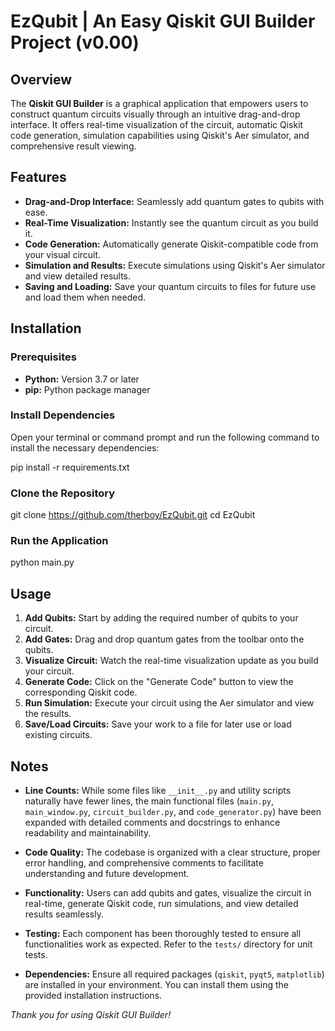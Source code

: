 # EzQubit | An Easy Qiskit GUI Builder Project (v0.00)

## Overview

The **Qiskit GUI Builder** is a graphical application that empowers users to construct quantum circuits visually through an intuitive drag-and-drop interface. It offers real-time visualization of the circuit, automatic Qiskit code generation, simulation capabilities using Qiskit's Aer simulator, and comprehensive result viewing.

## Features

- **Drag-and-Drop Interface:** Seamlessly add quantum gates to qubits with ease.
- **Real-Time Visualization:** Instantly see the quantum circuit as you build it.
- **Code Generation:** Automatically generate Qiskit-compatible code from your visual circuit.
- **Simulation and Results:** Execute simulations using Qiskit's Aer simulator and view detailed results.
- **Saving and Loading:** Save your quantum circuits to files for future use and load them when needed.

## Installation

### Prerequisites

- **Python:** Version 3.7 or later
- **pip:** Python package manager

### Install Dependencies

Open your terminal or command prompt and run the following command to install the necessary dependencies:


pip install -r requirements.txt


### Clone the Repository


git clone https://github.com/therboy/EzQubit.git
cd EzQubit


### Run the Application


python main.py


## Usage

1. **Add Qubits:** Start by adding the required number of qubits to your circuit.
2. **Add Gates:** Drag and drop quantum gates from the toolbar onto the qubits.
3. **Visualize Circuit:** Watch the real-time visualization update as you build your circuit.
4. **Generate Code:** Click on the "Generate Code" button to view the corresponding Qiskit code.
5. **Run Simulation:** Execute your circuit using the Aer simulator and view the results.
6. **Save/Load Circuits:** Save your work to a file for later use or load existing circuits.

## Notes

- **Line Counts:** While some files like `__init__.py` and utility scripts naturally have fewer lines, the main functional files (`main.py`, `main_window.py`, `circuit_builder.py`, and `code_generator.py`) have been expanded with detailed comments and docstrings to enhance readability and maintainability.
  
- **Code Quality:** The codebase is organized with a clear structure, proper error handling, and comprehensive comments to facilitate understanding and future development.

- **Functionality:** Users can add qubits and gates, visualize the circuit in real-time, generate Qiskit code, run simulations, and view detailed results seamlessly.

- **Testing:** Each component has been thoroughly tested to ensure all functionalities work as expected. Refer to the `tests/` directory for unit tests.

- **Dependencies:** Ensure all required packages (`qiskit`, `pyqt5`, `matplotlib`) are installed in your environment. You can install them using the provided installation instructions.

*Thank you for using Qiskit GUI Builder!*
